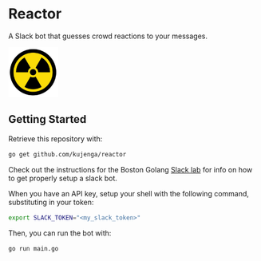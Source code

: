 # Reactor

A Slack bot that guesses crowd reactions to your messages.

<img src="img/nuclear.jpg" width="100" height="100" />

## Getting Started

Retrieve this repository with:

```bash
go get github.com/kujenga/reactor
```

Check out the instructions for the Boston Golang [Slack lab](https://github.com/bostongolang/golang-lab-slack) for info on how to get properly setup a slack bot.

When you have an API key, setup your shell with the following command, substituting in your token:

```bash
export SLACK_TOKEN="<my_slack_token>"
```

Then, you can run the bot with:

```bash
go run main.go
```
